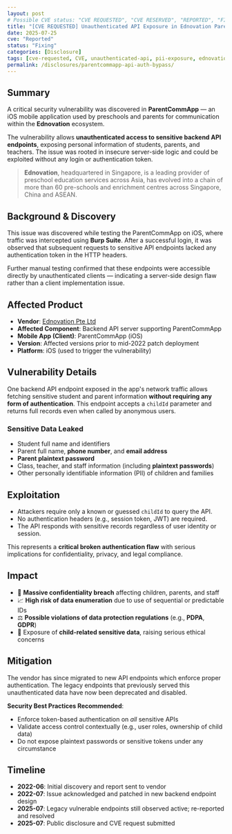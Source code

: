 ```yaml
---
layout: post
# Possible CVE status: "CVE REQUESTED", "CVE RESERVED", "REPORTED", "FIXED", "FIXED – NO CVE", "NO RESPONSE", "UNPATCHED", "CVE-YYYY-NNNNN"
title: "[CVE REQUESTED] Unauthenticated API Exposure in Ednovation ParentCommApp"
date: 2025-07-25
cve: "Reported"
status: "Fixing"
categories: [Disclosure]
tags: [cve-requested, CVE, unauthenticated-api, pii-exposure, ednovation, parentcommapp, vulnerability, ios, api, authentication]
permalink: /disclosures/parentcommapp-api-auth-bypass/
---
```


## Summary

A critical security vulnerability was discovered in **ParentCommApp** — an iOS mobile application used by preschools and parents for communication within the **Ednovation** ecosystem.

The vulnerability allows **unauthenticated access to sensitive backend API endpoints**, exposing personal information of students, parents, and teachers. The issue was rooted in insecure server-side logic and could be exploited without any login or authentication token.

> **Ednovation**, headquartered in Singapore, is a leading provider of preschool education services across Asia, has evolved into a chain of more than 60 pre-schools and enrichment centres across Singapore, China and ASEAN.

## Background & Discovery

This issue was discovered while testing the ParentCommApp on iOS, where traffic was intercepted using **Burp Suite**. After a successful login, it was observed that subsequent requests to sensitive API endpoints lacked any authentication token in the HTTP headers.

Further manual testing confirmed that these endpoints were accessible directly by unauthenticated clients — indicating a server-side design flaw rather than a client implementation issue.

## Affected Product

- **Vendor**: [Ednovation Pte Ltd](https://ednovation.com)
- **Affected Component**: Backend API server supporting ParentCommApp
- **Mobile App (Client)**: ParentCommApp (iOS)
- **Version**: Affected versions prior to mid-2022 patch deployment
- **Platform**: iOS (used to trigger the vulnerability)

## Vulnerability Details

One backend API endpoint exposed in the app's network traffic allows fetching sensitive student and parent information **without requiring any form of authentication**. This endpoint accepts a `childId` parameter and returns full records even when called by anonymous users.

### Sensitive Data Leaked

- Student full name and identifiers  
- Parent full name, **phone number**, and **email address**  
- **Parent plaintext password**  
- Class, teacher, and staff information (including **plaintext passwords**)  
- Other personally identifiable information (PII) of children and families

## Exploitation

- Attackers require only a known or guessed `childId` to query the API.
- No authentication headers (e.g., session token, JWT) are required.
- The API responds with sensitive records regardless of user identity or session.

This represents a **critical broken authentication flaw** with serious implications for confidentiality, privacy, and legal compliance.

## Impact

- 📛 **Massive confidentiality breach** affecting children, parents, and staff  
- 📈 **High risk of data enumeration** due to use of sequential or predictable IDs  
- ⚖️ **Possible violations of data protection regulations** (e.g., **PDPA**, **GDPR**)  
- 🧸 Exposure of **child-related sensitive data**, raising serious ethical concerns

## Mitigation

The vendor has since migrated to new API endpoints which enforce proper authentication. The legacy endpoints that previously served this unauthenticated data have now been deprecated and disabled.

**Security Best Practices Recommended**:

- Enforce token-based authentication on *all* sensitive APIs  
- Validate access control contextually (e.g., user roles, ownership of child data)  
- Do not expose plaintext passwords or sensitive tokens under any circumstance

## Timeline

- **2022-06**: Initial discovery and report sent to vendor  
- **2022-07**: Issue acknowledged and patched in new backend endpoint design  
- **2025-07**: Legacy vulnerable endpoints still observed active; re-reported and resolved  
- **2025-07**: Public disclosure and CVE request submitted
